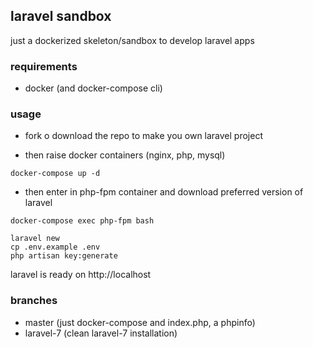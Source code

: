 ## laravel sandbox


just a dockerized skeleton/sandbox to develop laravel apps

### requirements

- docker (and docker-compose cli)

### usage

- fork o download the repo to make you own laravel project

- then raise docker containers (nginx, php, mysql)
```
docker-compose up -d
```

- then enter in php-fpm container and download preferred version of laravel
```
docker-compose exec php-fpm bash

laravel new
cp .env.example .env
php artisan key:generate
```


laravel is ready on http://localhost

### branches

- master (just docker-compose and index.php, a phpinfo)
- laravel-7 (clean laravel-7 installation)
